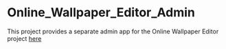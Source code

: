 # Online_Wallpaper_Editor_Admin
This project provides a separate admin app for the Online Wallpaper Editor project [here](https://github.com/LeMonaStudio/Online_Wallpaper_Editor)
